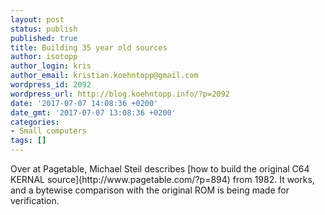 ```yaml
---
layout: post
status: publish
published: true
title: Building 35 year old sources
author: isotopp
author_login: kris
author_email: kristian.koehntopp@gmail.com
wordpress_id: 2092
wordpress_url: http://blog.koehntopp.info/?p=2092
date: '2017-07-07 14:08:36 +0200'
date_gmt: '2017-07-07 13:08:36 +0200'
categories:
- Small computers
tags: []
---
```

<p>Over at Pagetable, Michael Steil describes [how to build the original C64 KERNAL source](http://www.pagetable.com/?p=894) from 1982. It works, and a bytewise comparison with the original ROM is being made for verification.</p>
